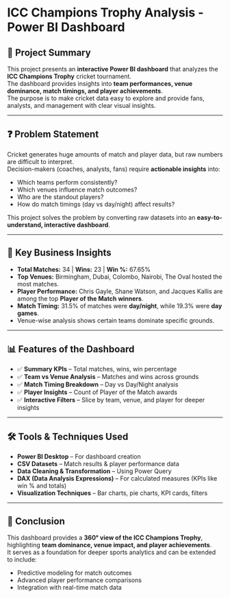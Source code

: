 # ICC Champions Trophy Analysis - Power BI Dashboard  

## 📌 Project Summary  
This project presents an **interactive Power BI dashboard** that analyzes the **ICC Champions Trophy** cricket tournament.  
The dashboard provides insights into **team performances, venue dominance, match timings, and player achievements**.  
The purpose is to make cricket data easy to explore and provide fans, analysts, and management with clear visual insights.  

---

## ❓ Problem Statement  
Cricket generates huge amounts of match and player data, but raw numbers are difficult to interpret.  
Decision-makers (coaches, analysts, fans) require **actionable insights** into:  
- Which teams perform consistently?  
- Which venues influence match outcomes?  
- Who are the standout players?  
- How do match timings (day vs day/night) affect results?  

This project solves the problem by converting raw datasets into an **easy-to-understand, interactive dashboard**.  

---

## 🔑 Key Business Insights  
- **Total Matches:** 34 | **Wins:** 23 | **Win %:** 67.65%  
- **Top Venues:** Birmingham, Dubai, Colombo, Nairobi, The Oval hosted the most matches.  
- **Player Performance:** Chris Gayle, Shane Watson, and Jacques Kallis are among the top **Player of the Match winners**.  
- **Match Timing:** 31.5% of matches were **day/night**, while 19.3% were **day games**.  
- Venue-wise analysis shows certain teams dominate specific grounds.  

---

## 📊 Features of the Dashboard  
- ✅ **Summary KPIs** – Total matches, wins, win percentage  
- ✅ **Team vs Venue Analysis** – Matches and wins across grounds  
- ✅ **Match Timing Breakdown** – Day vs Day/Night analysis  
- ✅ **Player Insights** – Count of Player of the Match awards  
- ✅ **Interactive Filters** – Slice by team, venue, and player for deeper insights  

---

## 🛠️ Tools & Techniques Used  
- **Power BI Desktop** – For dashboard creation  
- **CSV Datasets** – Match results & player performance data  
- **Data Cleaning & Transformation** – Using Power Query  
- **DAX (Data Analysis Expressions)** – For calculated measures (KPIs like win % and totals)  
- **Visualization Techniques** – Bar charts, pie charts, KPI cards, filters  

---

## 📌 Conclusion  
This dashboard provides a **360° view of the ICC Champions Trophy**, highlighting **team dominance, venue impact, and player achievements**.  
It serves as a foundation for deeper sports analytics and can be extended to include:  
- Predictive modeling for match outcomes  
- Advanced player performance comparisons  
- Integration with real-time match data  

 
